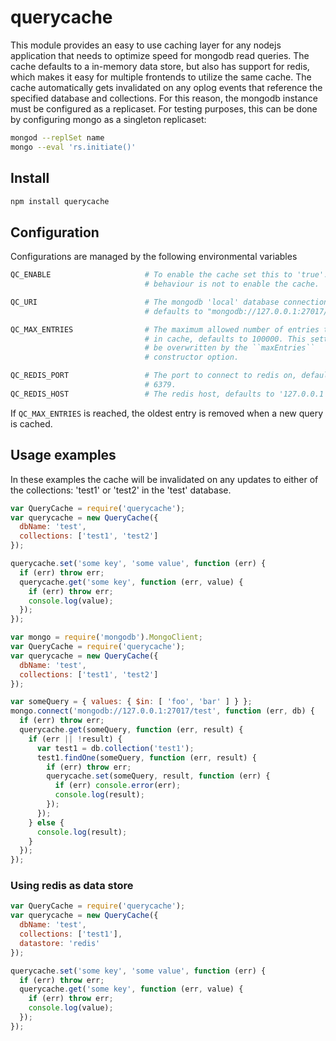 # querycache

This module provides an easy to use caching layer for any nodejs application
that needs to optimize speed for mongodb read queries. The cache defaults to a
in-memory data store, but also has support for redis, which makes it easy for
multiple frontends to utilize the same cache. The cache automatically gets
invalidated on any oplog events that reference the specified database and
collections. For this reason, the mongodb instance must be configured as a
replicaset. For testing purposes, this can be done by configuring mongo as a
singleton replicaset:

```bash
mongod --replSet name
mongo --eval 'rs.initiate()'
```

## Install

```bash
npm install querycache
```

## Configuration

Configurations are managed by the following environmental variables

```bash
QC_ENABLE                     # To enable the cache set this to 'true'. Default
                              # behaviour is not to enable the cache.

QC_URI                        # The mongodb 'local' database connection string,
                              # defaults to "mongodb://127.0.0.1:27017/local".

QC_MAX_ENTRIES                # The maximum allowed number of entries to hold
                              # in cache, defaults to 100000. This setting can
                              # be overwritten by the ``maxEntries``
                              # constructor option.

QC_REDIS_PORT                 # The port to connect to redis on, defaults to
                              # 6379.
QC_REDIS_HOST                 # The redis host, defaults to '127.0.0.1'
```

If ``QC_MAX_ENTRIES`` is reached, the oldest entry is removed when a new query
is cached.

## Usage examples

In these examples the cache will be invalidated on any updates to either of the
collections: 'test1' or 'test2' in the 'test' database.

```javascript
var QueryCache = require('querycache');
var querycache = new QueryCache({
  dbName: 'test',
  collections: ['test1', 'test2']
});

querycache.set('some key', 'some value', function (err) {
  if (err) throw err;
  querycache.get('some key', function (err, value) {
    if (err) throw err;
    console.log(value);
  });
});
```

```javascript
var mongo = require('mongodb').MongoClient;
var QueryCache = require('querycache');
var querycache = new QueryCache({
  dbName: 'test',
  collections: ['test1', 'test2']
});

var someQuery = { values: { $in: [ 'foo', 'bar' ] } };
mongo.connect('mongodb://127.0.0.1:27017/test', function (err, db) {
  if (err) throw err;
  querycache.get(someQuery, function (err, result) {
    if (err || !result) {
      var test1 = db.collection('test1');
      test1.findOne(someQuery, function (err, result) {
        if (err) throw err;
        querycache.set(someQuery, result, function (err) {
          if (err) console.error(err);
          console.log(result);
        });
      });
    } else {
      console.log(result);
    }
  });
});
```
### Using redis as data store

```javascript
var QueryCache = require('querycache');
var querycache = new QueryCache({
  dbName: 'test',
  collections: ['test1'],
  datastore: 'redis'
});

querycache.set('some key', 'some value', function (err) {
  if (err) throw err;
  querycache.get('some key', function (err, value) {
    if (err) throw err;
    console.log(value);
  });
});
```
